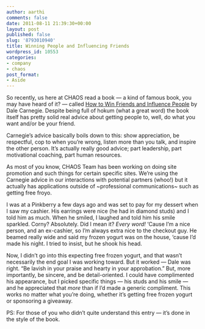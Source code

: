 ```yaml
---
author: aarthi
comments: false
date: 2011-08-11 21:39:30+00:00
layout: post
published: false
slug: '8793010940'
title: Winning People and Influencing Friends
wordpress_id: 10553
categories:
- company
- chaos
post_format:
- Aside
---
```


So recently, us here at CHAOS read a book — a kind of famous book, you may have heard of it? — called [How to Win Friends and Influence People](http://www.amazon.com/How-Win-Friends-Influence-People/dp/0671027034%3FSubscriptionId%3DAKIAIIBINOD46VC3JCLQ%26tag%3Dws%26linkCode%3Dxm2%26camp%3D2025%26creative%3D165953%26creativeASIN%3D0671027034) by Dale Carnegie. Despite being full of hokum (what a great word) the book itself has pretty solid real advice about getting people to, well, do what you want and/or be your friend.

Carnegie’s advice basically boils down to this: show appreciation, be respectful, cop to when you’re wrong, listen more than you talk, and inspire the other person. It’s actually really good advice; part leadership, part motivational coaching, part human resources.

As most of you know, CHAOS Team has been working on doing site promotion and such things for certain specific sites. We’re using the Carnegie advice in our interactions with potential partners (whoo!) but it actually has applications outside of ~professional communications~ such as getting free froyo.

I was at a Pinkberry a few days ago and was set to pay for my dessert when I saw my cashier. His earrings were nice (he had in diamond studs) and I told him as much. When he smiled, I laughed and told him his smile sparkled. Corny? Absolutely. Did I mean it? _Every word!_ ‘Cause I’m a nice person, and an ex-cashier, so I’m always extra nice to the checkout guy. He beamed really wide and said my frozen yogurt was on the house, ‘cause I’d made his night. I tried to insist, but he shook his head.

Now, I didn’t go into this expecting free frozen yogurt, and that wasn’t necessarily the end goal I was working toward. But it worked — Dale was right. “Be lavish in your praise and hearty in your approbation.” But, more importantly, be sincere, and be detail-oriented. I could have complimented his appearance, but I picked specific things — his studs and his smile — and he appreciated that _more_ than if I’d made a generic compliment. This works no matter what you’re doing, whether it’s getting free frozen yogurt or sponsoring a giveaway.

PS: For those of you who didn’t quite understand this entry — it’s done in the style of the book.
